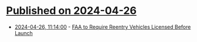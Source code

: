 # [Published on 2024-04-26](index.md)

* [2024-04-26, 11:14:00](https://soylentnews.org/article.pl?sid=24/04/25/1425240&from=rss) - [FAA to Require Reentry Vehicles Licensed Before Launch](https://soylentnews.org/article.pl?sid=24/04/25/1425240&from=rss)
